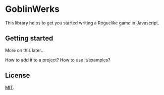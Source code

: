 # GoblinWerks

This library helps to get you started writing a Roguelike game in Javascript.

## Getting started

More on this later...

How to add it to a project?
How to use it/examples?

## License

[MIT](LICENSE).
